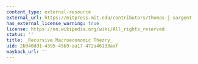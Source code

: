 ```yaml
---
content_type: external-resource
external_url: https://mitpress.mit.edu/contributors/thomas-j-sargent
has_external_license_warning: true
license: https://en.wikipedia.org/wiki/All_rights_reserved
status: ''
title: _Recursive Macroeconomic Theory_
uid: 2b940dd1-4395-45b9-aa17-472a46133aaf
wayback_url: ''
---
```

